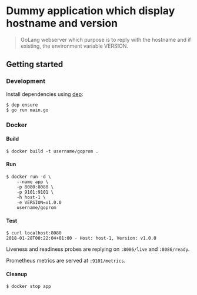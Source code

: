 Dummy application which display hostname and version
====================================================

> GoLang webserver which purpose is to reply with the hostname and if existing, the environment variable VERSION.

## Getting started

### Development

Install dependencies using [dep](https://github.com/golang/dep):

```
$ dep ensure
$ go run main.go
```

### Docker

#### Build

```
$ docker build -t username/goprom .
```

#### Run

```
$ docker run -d \
    --name app \
    -p 8080:8080 \
    -p 9101:9101 \
    -h host-1 \
    -e VERSION=v1.0.0
    username/goprom
```

#### Test

```
$ curl localhost:8080
2018-01-28T00:22:04+01:00 - Host: host-1, Version: v1.0.0
```

Liveness and readiness probes are replying on `:8086/live` and `:8086/ready`.

Prometheus metrics are served at `:9101/metrics`.

#### Cleanup

```
$ docker stop app
```
